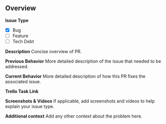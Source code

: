 ## Overview

**Issue Type**

- [x] Bug
- [ ] Feature
- [ ] Tech Debt

**Description**
Concise overview of PR.

**Previous Behavior**
More detailed description of the issue that needed to be addressed.

**Current Behavior**
More detailed description of how this PR fixes the associated issue.

**Trello Task Link**

**Screenshots & Videos**
If applicable, add screenshots and videos to help explain your issue type.

**Additional context**
Add any other context about the problem here.
